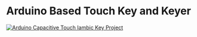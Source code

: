 # Arduino Based Touch Key and Keyer

[![Arduino Capacitive Touch Iambic Key Project](https://img.youtube.com/vi/dliTvV1V4XU/0.jpg)](https://www.youtube.com/watch?v=dliTvV1V4XU)

